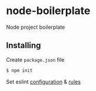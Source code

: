 # node-boilerplate

Node project boilerplate

## Installing

Create `package.json` file

```sh
$ npm init
```

Set eslint [configuration](http://eslint.org/docs/user-guide/configuring) & [rules](http://eslint.org/docs/rules/)
